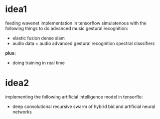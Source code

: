 # idea1

feeding wavenet implementation in tensorflow simulatenous with the following things to do advanced music gestural recognition:
  - elastic fusion dense slam
  - audio data + audio advanced gestural recognition  spectral classifiers

**plus:**
- doing training in real time

# idea2

implementing the following artificial intelligence model in tensorflo:
- deep convolutional recursive swarm of hybrid bid and artificial neural networks
